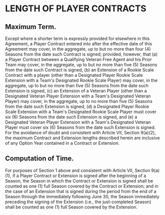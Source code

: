# LENGTH OF PLAYER CONTRACTS

## Maximum Term.

Except where a shorter term is expressly provided for elsewhere in this Agreement, a Player Contract entered into after the effective date of this Agreement may cover, in the aggregate, up to but no more than four (4) Seasons from the date such Contract is signed; provided, however, that (a) a Player Contract between a Qualifying Veteran Free Agent and his Prior Team may cover, in the aggregate, up to but no more than five (5) Seasons from the date such Contract is signed, (b) an Extension of a Rookie Scale Contract with a player (other than a Designated Player Rookie Scale Extension with a Team's Designated Rookie Scale Player) may cover, in the aggregate, up to but no more than five (5) Seasons from the date such Extension is signed, (c) an Extension of a Veteran Player (other than a Designated Veteran Player Extension with a Team's Designated Veteran Player) may cover, in the aggregate, up to no more than five (5) Seasons from the date such Extension is signed, (d) a Designated Player Rookie Scale Extension with a Team's Designated Rookie Scale Player must cover six (6) Seasons from the date such Extension is signed, and (e) a Designated Veteran Player Extension with a Team's Designated Veteran Player must cover six (6) Seasons from the date such Extension is signed. For the avoidance of doubt and consistent with Article VII, Section 9(a)(2), the maximum Contract and Extension lengths described herein are inclusive of any Option Year contained in a Contract or Extension.

## Computation of Time.

For purposes of Section 1 above and consistent with Article VII, Section 9(a)(1), if a Player Contract or Extension is signed after the beginning of a Season, the Season in which the Contract or Extension is signed shall be counted as one (1) full Season covered by the Contract or Extension; and in the case of an Extension that is signed during the period from the end of a Season through the immediately following June 30, the Season immediately preceding the signing of the Extension (i.e., the just-completed Season) shall be counted as one (1) full Season covered by the Extension.

